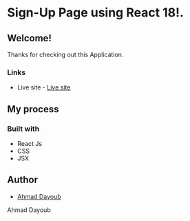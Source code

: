 
#  Sign-Up Page using React 18!.

## Welcome! 
Thanks for checking out this Application.

### Links
- Live site - [Live site](https://loquacious-jalebi-c07e2e.netlify.app/)

## My process

### Built with

- React Js
- CSS
- JSX



## Author
- [Ahmad Dayoub](https://www.linkedin.com/in/ahmad-dayoub-/)


Ahmad Dayoub

